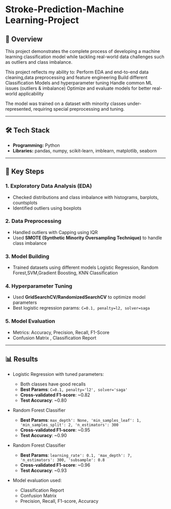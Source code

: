 # Stroke-Prediction-Machine Learning-Project


## 📌 Overview  
This project demonstrates the complete process of developing a machine learning classification model
while tackling real-world data challenges such as outliers and class imbalance.

This project reflects my ability to:
Perform EDA and end-to-end data cleaning,data preprocessing and feature engineering
Build different Classification Models and hyperparameter tuning 
Handle common ML issues (outliers & imbalance)
Optimize and evaluate models for better real-world applicability  

The model was trained on a dataset with minority classes under-represented, requiring special preprocessing and tuning.

---

## 🛠️ Tech Stack  
- **Programming:** Python  
- **Libraries:** pandas, numpy, scikit-learn, imblearn, matplotlib, seaborn
  
---

## 🔎 Key Steps  

### 1. Exploratory Data Analysis (EDA)  
- Checked distributions and class imbalance with histograms, barplots, countsplots
- Identified outliers using  boxplots   

### 2. Data Preprocessing  
- Handled outliers with Capping using IQR
- Used **SMOTE (Synthetic Minority Oversampling Technique)** to handle class imbalance  

### 3. Model Building  
- Trained datasets using different models Logistic Regression, Random Forest,SVM,Gradient Boosting, KNN Classification
  
### 4. Hyperparameter Tuning  
- Used **GridSearchCV/RandomizedSearchCV** to optimize model parameters  
- Best logistic regression params: `C=0.1, penalty=l2, solver=saga`  

### 5. Model Evaluation  
- Metrics: Accuracy, Precision, Recall, F1-Score  
- Confusion Matrix , Classification Report 

---

## 📊 Results  
- Logistic Regression with tuned parameters:
  - Both classes have good recalls
  - **Best Params**: `C=0.1, penalty='l2', solver='saga'`  
  - **Cross-validated F1-score**: ~0.82
  - **Test Accuracy**: ~0.80
- Random Forest Classifier
  - **Best Params**: `max_depth': None, 'min_samples_leaf': 1, 'min_samples_split': 2, 'n_estimators': 300`  
  - **Cross-validated F1-score**: ~0.95 
  - **Test Accuracy**: ~0.90
- Random Forest Classifier
  - **Best Params**: `learning_rate': 0.1, 'max_depth': 7, 'n_estimators': 300, 'subsample': 0.8`  
  - **Cross-validated F1-score**: ~0.96
  - **Test Accuracy**: ~0.93

- Model evaluation used:
  - Classification Report
  - Confusion Matrix  
  - Precision, Recall, F1-score, Accuracy   
